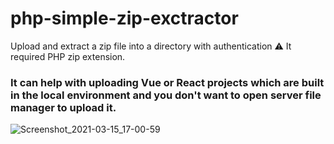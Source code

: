 # php-simple-zip-exctractor
Upload and extract a zip file into a directory with authentication
⚠️ It required PHP zip extension.
### It can help with uploading Vue or React projects which are built in the local environment and you don't want to open server file manager to upload it.

![Screenshot_2021-03-15_17-00-59](https://user-images.githubusercontent.com/54190980/111161502-79416800-85b0-11eb-9025-6297fd77c953.png)
